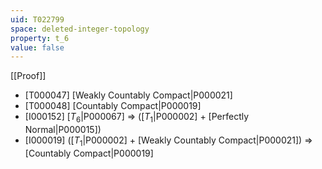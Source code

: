 ```yaml
---
uid: T022799
space: deleted-integer-topology
property: t_6
value: false
---
```

[[Proof]]

* [T000047] [Weakly Countably Compact|P000021]
* [T000048] [Countably Compact|P000019]
* [I000152] [$T_6$|P000067] => ([$T_1$|P000002] + [Perfectly Normal|P000015])
* [I000019] ([$T_1$|P000002] + [Weakly Countably Compact|P000021]) => [Countably Compact|P000019]

